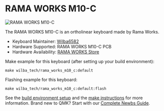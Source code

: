 # RAMA WORKS M10-C

![RAMA WORKS M10-C](https://cdn.shopify.com/s/files/1/2689/3156/products/M10-C-LNY.1539_1296x1296.jpg?v=1580018332)

The RAMA WORKS M10-C is an ortholinear keyboard made by Rama Works.

* Keyboard Maintainer: [Wilba6582](https://github.com/Wilba6582)
* Hardware Supported: RAMA WORKS M10-C PCB  
* Hardware Availability: [RAMA WORKS Store](https://ramaworks.store/)

Make example for this keyboard (after setting up your build environment):

    make wilba_tech/rama_works_m10_c:default

Flashing example for this keyboard:

    make wilba_tech/rama_works_m10_c:default:flash

See the [build environment setup](https://docs.qmk.fm/#/getting_started_build_tools) and the [make instructions](https://docs.qmk.fm/#/getting_started_make_guide) for more information. Brand new to QMK? Start with our [Complete Newbs Guide](https://docs.qmk.fm/#/newbs).